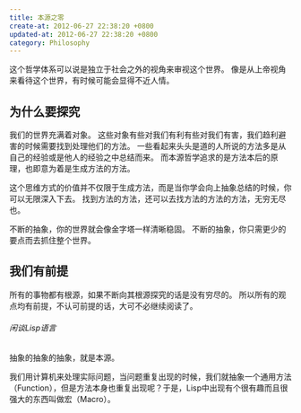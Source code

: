 ```yaml
---
title: 本源之零
create-at: 2012-06-27 22:38:20 +0800
updated-at: 2012-06-27 22:38:20 +0800
category: Philosophy
---
```


这个哲学体系可以说是独立于社会之外的视角来审视这个世界。
像是从上帝视角来看待这个世界，有时候可能会显得不近人情。

为什么要探究
------------

我们的世界充满着对象。
这些对象有些对我们有利有些对我们有害，我们趋利避害的时候需要找到处理他们的方法。
一些看起来头头是道的人所说的方法多是从自己的经验或是他人的经验之中总结而来。
而本源哲学追求的是方法本后的原理，也即意为着是生成方法的方法。

这个思维方式的价值并不仅限于生成方法，而是当你学会向上抽象总结的时候，你可以无限深入下去。
找到方法的方法，还可以去找方法的方法的方法，无穷无尽也。

不断的抽象，你的世界就会像金字塔一样清晰稳固。
不断的抽象，你只需更少的要点而去抓住整个世界。

我们有前提
----------

所有的事物都有根源，如果不断向其根源探究的话是没有穷尽的。
所以所有的观点均有前提，不认可前提的话，大可不必继续阅读了。

###### 闲谈Lisp语言 ######
抽象的抽象的抽象，就是本源。

我们用计算机来处理实际问题，当问题重复出现的时候，我们就抽象一个通用方法（Function），但是方法本身也重复出现呢？于是，Lisp中出现有个很有趣而且很强大的东西叫做宏（Macro）。
